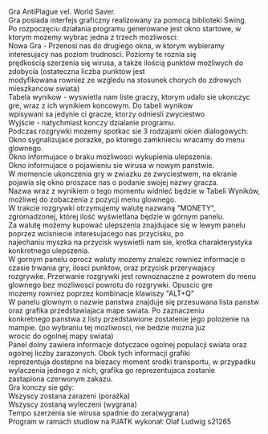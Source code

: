 Gra AntiPlague vel. World Saver.  
Gra posiada interfejs graficzny realizowany za pomocą biblioteki Swing.  
Po rozpoczęciu działania programu generowane jest okno startowe, w ktorym mozemy wybrac jedna z trzech mozliwosci:  
Nowa Gra - Przenosi nas do drugiego okna, w ktorym wybieramy interesujacy nas poziom trudnosci. Poziomy te roznia się  
prędkością szerzenia się wirusa, a także ilością punktów możliwych do zdobycia (ostateczna liczba punktow jest  
modyfikowana rowniez ze wzgledu na stosunek chorych do zdrowych mieszkancow swiata)  
Tabela wynikow - wyswietla nam liste graczy, ktorym udalo sie ukonczyc gre, wraz z ich wynikiem koncowym. Do tabeli wynikow  
wpisywani sa jedynie ci gracze, ktorzy odniesli zwyciestwo  
Wyjście - natychmiast konczy dzialanie programu.  
Podczas rozgrywki mozemy spotkac sie 3 rodzajami okien dialogowych:  
Okno sygnalizujace porazke, po ktorego zamknieciu wracamy do menu glownego.  
Okno informujace o braku mozliwosci wykupienia ulepszenia.  
Okno informujace o pojawieniu sie wirusa w nowym panstwie.  
W momencie ukonczenia gry w zwiazku ze zwyciestwem, na ekranie pojawia się okno proszace nas o podanie swojej nazwy gracza.  
Nazwa wraz z wynikiem o tego momentu widnieć będzie w Tabeli Wyników, możliwej do zobaczenia z pozycji menu glownego.  
W trakcie rozgrywki otrzymujemy walutę nazwaną "MONETY", zgromadzonej, której ilość wyświetlana będzie w górnym panelu.  
Za walutę możemy kupować ulepszenia znajdujace się w lewym panelu poprzez wcisniecie interesujacego nas przycisku, po  
najechaniu myszka na przycisk wyswietli nam sie, krotka charakterystyka konkretnego ulepszenia.  
W gornym panelu oprocz waluty mozemy znalezc rowniez informacje o czasie trwania gry, ilosci punktow, oraz przycisk przerywajacy  
rozgrywke. Przerwanie rozgrywki jest rownoznaczne z powrotem do menu glownego bez mozliwosci powrotu do rozgrywki. Opuscic gre  
mozemy rowniez poprzez kombinacje klawiszy "ALT+Q"  
W panelu glownym o nazwie panstwa znajduje się przesuwana lista panstw oraz grafika przedstawiajaca mape swiata. Po zaznaczeniu  
konkretnego panstwa z listy przedstawione zostatenie jego polozenie na mampie. (po wybraniu tej mozliwosci, nie bedzie mozna juz  
wrocic do ogolnej mapy swiata)  
Panel dolny zawiera informacje dotyczace ogolnej populacji swiata oraz ogolnej liczby zarazonych. Obok tych informacji grafiki  
reprezentuja dostepne na biezacy moment srodki transportu, w przypadku wylaczenia jednego z nich, grafika go reprezentujaca zostanie  
zastapiona czerwonym zakazu.  
Gra konczy sie gdy:  
Wszyscy zostana zarazeni (porażka)  
Wszyscy zostaną wyleczeni (wygrana)  
Tempo szerzenia sie wirusa spadnie do zera(wygrana)  
Program w ramach studiow na PJATK wykonał: Olaf Ludwig s21265  
